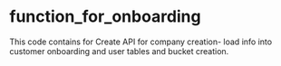 # function_for_onboarding
This code contains for Create API for company creation- load info into customer onboarding and user tables and bucket creation.
